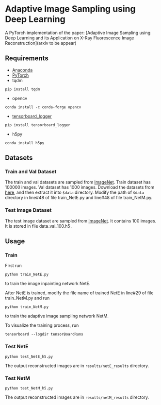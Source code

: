 # Adaptive Image Sampling using Deep Learning
A PyTorch implementation of the paper:
[Adaptive Image Sampling using Deep Learning and its Application on X-Ray Fluorescence Image Reconstruction](arxiv to be appear)

## Requirements
- [Anaconda](https://www.anaconda.com/download/)
- [PyTorch](https://pytorch.org/)
- tqdm
```
pip install tqdm
```
- opencv
```
conda install -c conda-forge opencv
```
- [tensorboard_logger](https://github.com/TeamHG-Memex/tensorboard_logger)
```
pip install tensorboard_logger
```
- h5py
```
conda install h5py
```

## Datasets

### Train and Val Dataset
The train and val datasets are sampled from [ImageNet](http://www.image-net.org/).
Train dataset has 100000 images. Val dataset has 1000 images.
Download the datasets from [here](https://drive.google.com/file/d/1RNfvuZKdf8MZAb1zzVgsFSlX36oc1uPA/view?usp=sharing), 
and then extract it into `$data` directory. Modify the path of `$data` directory in line#48 of file train_NetE.py and line#48 of file train_NetM.py.

### Test Image Dataset
The test image dataset are sampled from [ImageNet](http://www.image-net.org/). It contains 100 images. It is stored in file data_val_100.h5 .

## Usage

### Train

First run
```
python train_NetE.py
```
to train the image inpainting network NetE. 

After NetE is trained, modify the file name of trained NetE in line#29 of file train_NetM.py and run
```
python train_NetM.py
```
to train the adaptive image sampling network NetM.

To visualize the training process, run
```
tensorboard --logdir tensorBoardRuns
```

### Test NetE
```
python test_NetE_h5.py
```
The output reconstructed images are in `results/netE_results` directory.

### Test NetM
```
python test_NetM_h5.py
```
The output reconstructed images are in `results/netM_results` directory.

